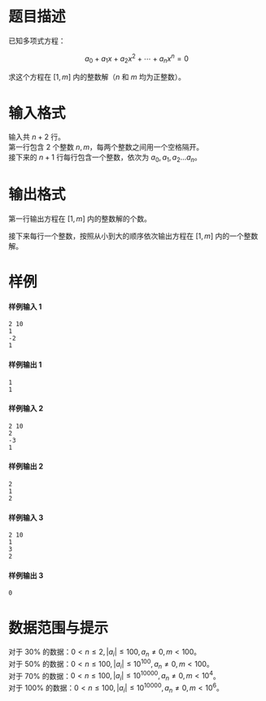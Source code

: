 
# 题目描述

已知多项式方程：

$$a_0+a_1x+a_2x^2+\cdots+a_nx^n=0$$

求这个方程在 $[1,m]$ 内的整数解（$n$ 和 $m$ 均为正整数）。

# 输入格式

输入共 $n + 2$ 行。  
第一行包含 $2$ 个整数 $n, m$，每两个整数之间用一个空格隔开。  
接下来的 $n+1$ 行每行包含一个整数，依次为 $a_0,a_1,a_2\ldots a_n$。

# 输出格式

第一行输出方程在 $[1,m]$ 内的整数解的个数。

接下来每行一个整数，按照从小到大的顺序依次输出方程在 $[1,m]$ 内的一个整数解。

# 样例

#### 样例输入 1
```plain
2 10 
1
-2
1
```

#### 样例输出 1
```plain
1
1
```

#### 样例输入 2
```plain
2 10
2
-3
1
```

#### 样例输出 2
```plain
2
1
2
```

#### 样例输入 3
```plain
2 10
1
3
2
```

#### 样例输出 3
```plain
0
```

# 数据范围与提示

对于 $30\%$ 的数据：$0<n\le 2,|a_i|\le 100,a_n≠0,m<100$。  
对于 $50\%$ 的数据：$0<n\le 100,|a_i|\le 10^{100},a_n≠0,m<100$。  
对于 $70\%$ 的数据：$0<n\le 100,|a_i|\le 10^{10000},a_n≠0,m<10^4$。  
对于 $100\%$ 的数据：$0<n\le 100,|a_i|\le 10^{10000},a_n≠0,m<10^6$。  

